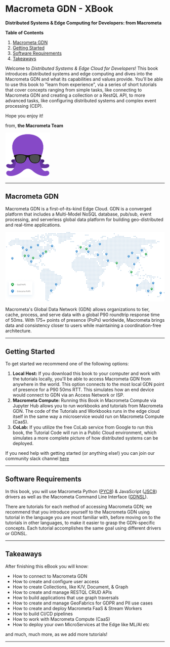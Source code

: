 # Macrometa GDN - XBook

**Distributed Systems & Edge Computing for Developers: from Macrometa**

**Table of Contents**
1. [Macrometa GDN](#macrometa-gdn)
2. [Getting Started](#getting-started)
3. [Software Requirements](#software-requirements)
4. [Takeaways](#takeaways)


Welcome to *Distributed Systems & Edge Cloud for Developers*! This book introduces distributed systems and edge computing and dives into the Macrometa GDN and what its capabilities and values provide. You'll be able to use this book to "learn from experience", via a series of short tutorials that cover concepts ranging from simple tasks, like connecting to Macrometa GDN and creating a collection or a RestQL API, to more advanced tasks, like configuring distributed systems and complex event processing (CEP).

Hope you enjoy it!

from, **the Macrometa Team**

![smallocto](Octo10.png)

---

## Macrometa GDN

Macrometa GDN is a first-of-its-kind Edge Cloud. GDN is a converged platform that includes a Multi-Model NoSQL database, pub/sub, event processing, and serverless global data platform for building geo-distributed and real-time applications.

![map](map.png)

Macrometa's Global Data Network (GDN) allows organizations to tier, cache, process, and serve data with a global P90 roundtrip response time of 50ms. With 175+ points of presence (PoPs) worldwide, Macrometa brings data and consistency closer to users while maintaining a coordination-free architecture.

---

## Getting Started

To get started we recommend one of the following options:

1. **Local Host:** If you download this book to your computer and work with the tutorials locally, you'll be able to access Macrometa GDN from anywhere in the world. This option connects to the most local GDN point of presence for a P90 50ms RTT. This simulates how an end device would connect to GDN via an Access Network or ISP.
2. **Macrometa Compute:** Running this Book in Macrometa Compute via Jupyter Hub allows you to run workbooks and tutorials from Macrometa GDN. The code of the Tutorials and Workbooks runs in the edge cloud itself in the same way a microservice would run on Macrometa Compute (CaaS).
3. **CoLab:** If you utilize the free CoLab service from Google to run this book, the Tutorial Code will run in a Public Cloud environment, which simulates a more complete picture of how distributed systems can be deployed.

If you need help with getting started (or anything else!) you can join our community slack channel [here]()

---

## Software Requirements

In this book, you will use Macrometa Python ([PYC8](https://github.com/Macrometacorp/pyC8)) & JavaScript ([JSC8](https://github.com/Macrometacorp/jsC8)) drivers as well as the Macrometa Command Line Interface ([GDNSL](https://www.npmjs.com/package/gdnsl)).

There are tutorials for each method of accessing Macrometa GDN; we recommend that you introduce yourself to the Macrometa GDN using tutorial in the language you are most familiar with, before moving on to the tutorials in other languages, to make it easier to grasp the GDN-specific concepts. Each tutorial accomplishes the same goal using different drivers or GDNSL.

---

## Takeaways

After finishing this eBook you will know:

- How to connect to Macrometa GDN
- How to create and configure user access
- How to create Collections, like K/V, Document, & Graph
- How to create and manage RESTQL CRUD APIs
- How to build applications that use graph traversals
- How to create and manage GeoFabrics for GDPR and PII use cases
- How to create and deploy Macrometa FaaS & Stream Workers
- How to build CI/CD pipelines
- How to work with Macrometa Compute (CaaS)
- How to deploy your own MicroServices at the Edge like ML/AI etc

and much, much more, as we add more tutorials!

---
